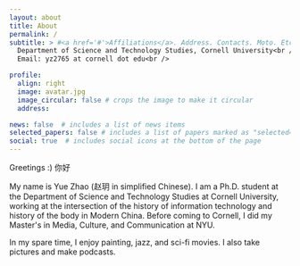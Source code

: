 ```yaml
---
layout: about
title: About
permalink: /
subtitle: > #<a href='#'>Affiliations</a>. Address. Contacts. Moto. Etc.
  Department of Science and Technology Studies, Cornell University<br /><br />
  Email: yz2765 at cornell dot edu<br />

profile:
  align: right
  image: avatar.jpg
  image_circular: false # crops the image to make it circular
  address: 

news: false  # includes a list of news items
selected_papers: false # includes a list of papers marked as "selected={true}"
social: true  # includes social icons at the bottom of the page
---
```


<!-- Write your biography here. Tell the world about yourself. Link to your favorite [subreddit](http://reddit.com). You can put a picture in, too. The code is already in, just name your picture `prof_pic.jpg` and put it in the `img/` folder.

Put your address / P.O. box / other info right below your picture. You can also disable any these elements by editing `profile` property of the YAML header of your `_pages/about.md`. Edit `_bibliography/papers.bib` and Jekyll will render your [publications page](/al-folio/publications/) automatically.

Link to your social media connections, too. This theme is set up to use [Font Awesome icons](http://fortawesome.github.io/Font-Awesome/) and [Academicons](https://jpswalsh.github.io/academicons/), like the ones below. Add your Facebook, Twitter, LinkedIn, Google Scholar, or just disable all of them. -->


Greetings :) 你好<br />

My name is Yue Zhao (赵玥 in simplified Chinese). I am a Ph.D. student at the Department of Science and Technology Studies at Cornell University, working at the intersection of the history of information technology and history of the body in Modern China. Before coming to Cornell, I did my Master's in Media, Culture, and Communication at NYU.<br />

​In my spare time, I enjoy painting, jazz, and sci-fi movies. I also take pictures and make podcasts.<br />
